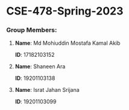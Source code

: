 # CSE-478-Spring-2023

### Group Members:

1. **Name**: Md Mohiuddin Mostafa Kamal Akib

   **ID**: 17182103152



2. **Name**: Shaneen Ara

   **ID**: 19201103138



3. **Name**: Israt Jahan Srijana

   **ID**: 19201103099
